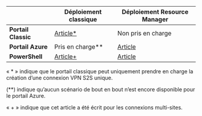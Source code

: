 |  | **Déploiement classique** | **Déploiement Resource Manager** |
| --- | --- | --- |
| **Portail Classic** |[Article*](../articles/vpn-gateway/vpn-gateway-site-to-site-create.md) |Non pris en charge |
| **Portail Azure** |Pris en charge** |[Article](../articles/vpn-gateway/vpn-gateway-howto-site-to-site-resource-manager-portal.md) |
| **PowerShell** |[Article+](../articles/vpn-gateway/vpn-gateway-multi-site.md) |[Article](../articles/vpn-gateway/vpn-gateway-create-site-to-site-rm-powershell.md) |

« * » indique que le portail classique peut uniquement prendre en charge la création d’une connexion VPN S2S unique.

(**) indique qu’aucun scénario de bout en bout n’est encore disponible pour le portail Azure.

« + » indique que cet article a été écrit pour les connexions multi-sites.

<!---HONumber=AcomDC_0921_2016-->